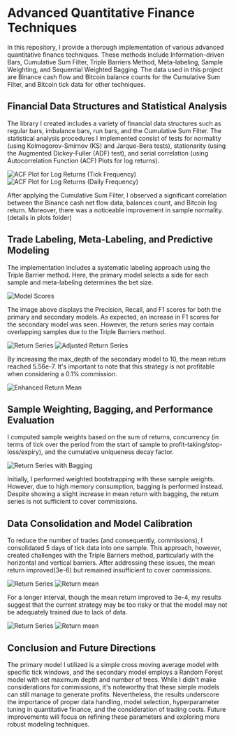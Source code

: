 # Advanced Quantitative Finance Techniques

In this repository, I provide a thorough implementation of various advanced quantitative finance techniques. These methods include Information-driven Bars, Cumulative Sum Filter, Triple Barriers Method, Meta-labeling, Sample Weighting, and Sequential Weighted Bagging. The data used in this project are Binance cash flow and Bitcoin balance counts for the Cumulative Sum Filter, and Bitcoin tick data for other techniques.

## Financial Data Structures and Statistical Analysis

The library I created includes a variety of financial data structures such as regular bars, imbalance bars, run bars, and the Cumulative Sum Filter. The statistical analysis procedures I implemented consist of tests for normality (using Kolmogorov-Smirnov (KS) and Jarque-Bera tests), stationarity (using the Augmented Dickey-Fuller (ADF) test), and serial correlation (using Autocorrelation Function (ACF) Plots for log returns).

![ACF Plot for Log Returns (Tick Frequency)](/plots/acf.png)
![ACF Plot for Log Returns (Daily Frequency)](/plots/events/acf.png)

After applying the Cumulative Sum Filter, I observed a significant correlation between the Binance cash net flow data, balances count, and Bitcoin log return. Moreover, there was a noticeable improvement in sample normality. (details in plots folder)

## Trade Labeling, Meta-Labeling, and Predictive Modeling

The implementation includes a systematic labeling approach using the Triple Barrier method. Here, the primary model selects a side for each sample and meta-labeling determines the bet size.

![Model Scores](plots/labeling/scores.png)

The image above displays the Precision, Recall, and F1 scores for both the primary and secondary models. As expected, an increase in F1 scores for the secondary model was seen. However, the return series may contain overlapping samples due to the Triple Barriers method.

![Return Series](plots/labeling/return_series.png)
![Adjusted Return Series](plots/labeling/return_series_concurrency_fixed_boundary_adjusted.png)

By increasing the max_depth of the secondary model to 10, the mean return reached 5.56e-7. It's important to note that this strategy is not profitable when considering a 0.1% commission.

![Enhanced Return Mean](plots/labeling/return.png)

## Sample Weighting, Bagging, and Performance Evaluation

I computed sample weights based on the sum of returns, concurrency (in terms of tick over the period from the start of sample to profit-taking/stop-loss/expiry), and the cumulative uniqueness decay factor.

![Return Series with Bagging](plots/labeling/return_bagging.png)

Initially, I performed weighted bootstrapping with these sample weights. However, due to high memory consumption, bagging is performed instead. Despite showing a slight increase in mean return with bagging, the return series is not sufficient to cover commissions.

## Data Consolidation and Model Calibration

To reduce the number of trades (and consequently, commissions), I consolidated 5 days of tick data into one sample. This approach, however, created challenges with the Triple Barriers method, particularly with the horizontal and vertical barriers. After addressing these issues, the mean return improved(3e-6) but remained insufficient to cover commissions.

![Return Series](plots/labeling/return_100_run.png)
![Return mean](plots/labeling/return_100_run_mean.png)

For a longer interval, though the mean return improved to 3e-4, my results suggest that the current strategy may be too risky or that the model may not be adequately trained due to lack of data.

![Return Series](plots/labeling/return_1000_run.png)
![Return mean](plots/labeling/return_1000_run_mean.png)

## Conclusion and Future Directions

The primary model I utilized is a simple cross moving average model with specific tick windows, and the secondary model employs a Random Forest model with set maximum depth and number of trees. While I didn't make considerations for commissions, it's noteworthy that these simple models can still manage to generate profits. Nevertheless, the results underscore the importance of proper data handling, model selection, hyperparameter tuning in quantitative finance, and the consideration of trading costs. Future improvements will focus on refining these parameters and exploring more robust modeling techniques.